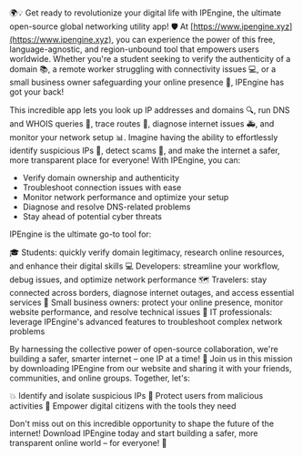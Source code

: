 🌍💡 Get ready to revolutionize your digital life with IPEngine, the ultimate open-source global networking utility app! 🛡️ At [https://www.ipengine.xyz](https://www.ipengine.xyz), you can experience the power of this free, language-agnostic, and region-unbound tool that empowers users worldwide. Whether you're a student seeking to verify the authenticity of a domain 📚, a remote worker struggling with connectivity issues 💻, or a small business owner safeguarding your online presence 🏢, IPEngine has got your back!

This incredible app lets you look up IP addresses and domains 🔍, run DNS and WHOIS queries 🔮, trace routes 📍, diagnose internet issues 🚑, and monitor your network setup 📊. Imagine having the ability to effortlessly identify suspicious IPs 👀, detect scams 💸, and make the internet a safer, more transparent place for everyone! With IPEngine, you can:

* Verify domain ownership and authenticity
* Troubleshoot connection issues with ease
* Monitor network performance and optimize your setup
* Diagnose and resolve DNS-related problems
* Stay ahead of potential cyber threats

IPEngine is the ultimate go-to tool for:

🎓 Students: quickly verify domain legitimacy, research online resources, and enhance their digital skills
💻 Developers: streamline your workflow, debug issues, and optimize network performance
🗺️ Travelers: stay connected across borders, diagnose internet outages, and access essential services
🏢 Small business owners: protect your online presence, monitor website performance, and resolve technical issues
👥 IT professionals: leverage IPEngine's advanced features to troubleshoot complex network problems

By harnessing the collective power of open-source collaboration, we're building a safer, smarter internet – one IP at a time! 🚀 Join us in this mission by downloading IPEngine from our website and sharing it with your friends, communities, and online groups. Together, let's:

💥 Identify and isolate suspicious IPs
💪 Protect users from malicious activities
🌟 Empower digital citizens with the tools they need

Don't miss out on this incredible opportunity to shape the future of the internet! Download IPEngine today and start building a safer, more transparent online world – for everyone! 📡